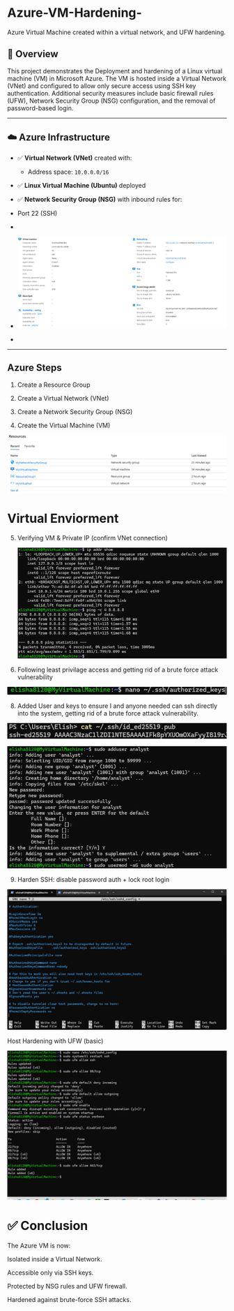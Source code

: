 # Azure-VM-Hardening-
Azure Virtual Machine created within a virtual network, and UFW hardening. 

## 🧠 Overview
This project demonstrates the Deployment and hardening of a Linux virtual machine (VM) in Microsoft Azure. The VM is hosted inside a Virtual Network (VNet) and configured to allow only secure access using SSH key authentication. Additional security measures include basic firewall rules (UFW), Network Security Group (NSG) configuration, and the removal of password-based login.

---

## ☁️ Azure Infrastructure

- ✅ **Virtual Network (VNet)** created with:
  - Address space: `10.0.0.0/16`
- ✅ **Linux Virtual Machine (Ubuntu)** deployed
- ✅ **Network Security Group (NSG)** with inbound rules for:
-   Port 22 (SSH)
-
-    ![image alt](https://github.com/Elisha8120/Azure-VM-Hardening-/blob/fa058d43db494f4ae4226299db6862b17313e467/Screenshot%202025-08-07%20161835.png)

-    
    
 

---
## Azure Steps 
1) Create a Resource Group

2) Create a Virtual Network (VNet) 

3) Create a Network Security Group (NSG)

4) Create the Virtual Machine (VM)

![imagealt](https://github.com/Elisha8120/Azure-VM-Hardening-/blob/88eaa83c79a1c209260074698fa24fffc205cee4/Screenshot%202025-08-07%20161216.png)

# Virtual Enviorment 
5) Verifying VM & Private IP (confirm VNet connection)

    ![imagalt](https://github.com/Elisha8120/Azure-VM-Hardening-/blob/d39e0ec58360eefb52b54fa571f08a6010082350/Screenshot%202025-08-08%20074213.png)

7)  Following least privilage access and getting rid of a brute force attack vulnerability

   ![imagalt](https://github.com/Elisha8120/Azure-VM-Hardening-/blob/057fcb804f99b4d62359818f8f08c462aa0c6404/Screenshot%202025-08-07%20134003.png)
  
8) Added User and keys to ensure I and anyone needed can ssh directly into the system, getting rid of a brute force attack vulnerability.

![imagealt](https://github.com/Elisha8120/Azure-VM-Hardening-/blob/e479191759652d6b2bb96c58c6a3fcaea86272cf/Screenshot%202025-08-08%20081240.png)
  
![imagealt](https://github.com/Elisha8120/Azure-VM-Hardening-/blob/197e0bceaffe709ba6e5cb6c92cc977decc0af6e/Screenshot%202025-08-07%20164246.png)

9) Harden SSH: disable password auth + lock root login

![imagealt](https://github.com/Elisha8120/Azure-VM-Hardening-/blob/7ee09ca1c04367fc77b8ac35a4b78ab67cd254b4/Screenshot%202025-08-07%20141655.png)



Host Hardening with UFW (basic)

![imagealt](https://github.com/Elisha8120/Azure-VM-Hardening-/blob/73cf3d1233d5113b186ad3be2b0b90cfe1734953/Screenshot%202025-08-07%20140910.png)



# ✅ Conclusion
The Azure VM is now:

Isolated inside a Virtual Network.

Accessible only via SSH keys.

Protected by NSG rules and UFW firewall.

Hardened against brute-force SSH attacks.
